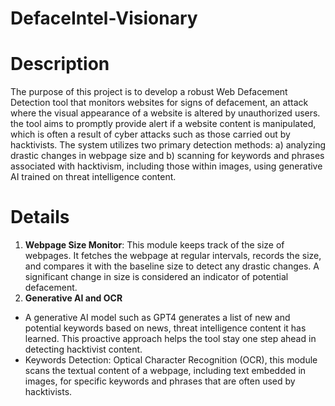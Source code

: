 # DefaceIntel-Visionary


# Description
The purpose of this project is to develop a robust Web Defacement Detection tool that monitors websites for signs of defacement, an attack where the visual appearance of a website is altered by unauthorized users. the tool aims to promptly provide alert if a website content is manipulated, which is often a result of cyber attacks such as those carried out by hacktivists. The system utilizes two primary detection methods: a) analyzing drastic changes in webpage size and b) scanning for keywords and phrases associated with hacktivism, including those within images, using generative AI trained on threat intelligence content.


# Details
1. **Webpage Size Monitor**: This module keeps track of the size of webpages. It fetches the webpage at regular intervals, records the size, and compares it with the baseline size to detect any drastic changes. A significant change in size is considered an indicator of potential defacement.
2. **Generative AI and OCR**
- A generative AI model such as GPT4 generates a list of new and potential keywords based on news, threat intelligence content it has learned. This proactive approach helps the tool stay one step ahead in detecting hacktivist content.
-  Keywords Detection: Optical Character Recognition (OCR), this module scans the textual content of a webpage, including text embedded in images, for specific keywords and phrases that are often used by hacktivists.
